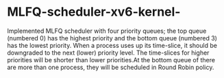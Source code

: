 # MLFQ-scheduler-xv6-kernel-
Implemented MLFQ scheduler with four priority queues; the top queue (numbered 0) has the highest priority and the bottom queue (numbered 3) has the lowest priority. When a process uses up its time-slice, it should be downgraded to the next (lower) priority level. The time-slices for higher priorities will be shorter than lower priorities.At the bottom queue of there are more than one process, they will be scheduled in Round Robin policy.
